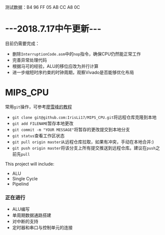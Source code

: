 测试数据：B4 96 FF 05 AB CC A8 0C

# ---2018.7.17中午更新---
目前仍需要完成：
* 删除`InterruptionCode.asm`中的`nop`指令，确保CPU仍然能正常工作
* 完善异常处理代码
* 根据马可的经验，ALU的移位应改为并行计算
* 进一步缩短时序约束的时钟周期，观察Vivado是否能够优化布局


# MIPS_CPU
常用`git`操作，可参考[廖雪峰的教程](https://www.liaoxuefeng.com/wiki/0013739516305929606dd18361248578c67b8067c8c017b000)
* `git clone git@github.com:IrisLi17/MIPS_CPU.git`将远程仓库克隆到本地
* `git add FILENAME`暂存本地更改
* `git commit -m "YOUR MESSAGE"`将暂存的更改提交到本地分支
* `git status`查看工作区状态
* `git pull origin master`从远程仓库拉取，如果有冲突，手动在本地合并:)
* `git push origin master`将该分支上所有提交推送到远程仓库。建议在`push`之前先`pull`

This project will include:
* ALU
* Single Cycle
* Pipelind
### 正在进行
* ALU编写
* 单周期数据通路搭建
* 对中断的支持
* 定时器和串口与控制单元的连接
